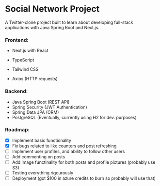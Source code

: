 # Social Network Project
A Twitter-clone project built to learn about developing full-stack applications with Java Spring Boot and Next.js.

### Frontend:
- Next.js with React

- TypeScript

- Tailwind CSS

- Axios (HTTP requests)



### Backend: 
- Java Spring Boot (REST API)
- Spring Security (JWT Authentication)
- Spring Data JPA (ORM)
- PostgreSQL (Eventually, currently using H2 for dev. purposes)


### Roadmap: 
- [x] Implement basic functionality
- [x] Fix bugs related to like counters and post refreshing
- [ ] Implement user profiles, and ability to follow other users
- [ ] Add commenting on posts
- [ ] Add image functinality for both posts and profile pictures (probably use S3)
- [ ] Testing everything rigourously
- [ ] Deployment (got $100 in azure credits to burn so probably will use that)
